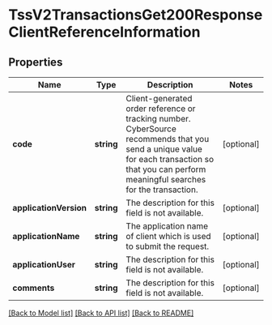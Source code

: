 # TssV2TransactionsGet200ResponseClientReferenceInformation

## Properties
Name | Type | Description | Notes
------------ | ------------- | ------------- | -------------
**code** | **string** | Client-generated order reference or tracking number. CyberSource recommends that you send a unique value for each transaction so that you can perform meaningful searches for the transaction. | [optional] 
**applicationVersion** | **string** | The description for this field is not available. | [optional] 
**applicationName** | **string** | The application name of client which is used to submit the request. | [optional] 
**applicationUser** | **string** | The description for this field is not available. | [optional] 
**comments** | **string** | The description for this field is not available. | [optional] 

[[Back to Model list]](../README.md#documentation-for-models) [[Back to API list]](../README.md#documentation-for-api-endpoints) [[Back to README]](../README.md)


